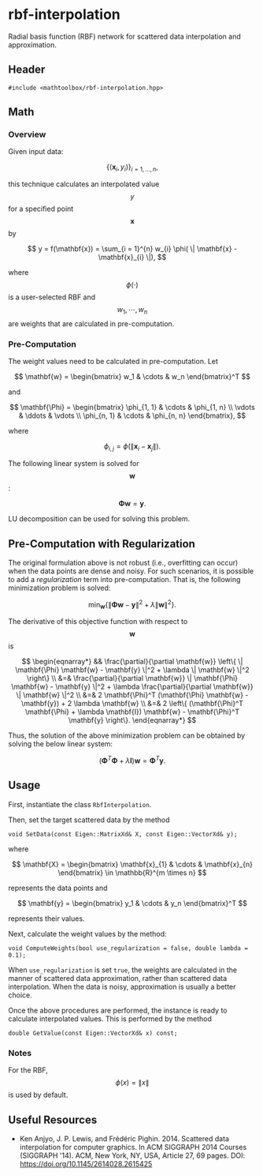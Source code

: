 # rbf-interpolation

Radial basis function (RBF) network for scattered data interpolation and approximation.

## Header

```
#include <mathtoolbox/rbf-interpolation.hpp>
```

## Math

### Overview

Given input data:

$$
\{ (\mathbf{x}_i, y_i) \}_{i = 1, \ldots, n},
$$

this technique calculates an interpolated value $$ y $$ for a specified point $$ \mathbf{x} $$ by

$$
y = f(\mathbf{x}) = \sum_{i = 1}^{n} w_{i} \phi( \| \mathbf{x} - \mathbf{x}_{i} \|),
$$

where $$ \phi(\cdot) $$ is a user-selected RBF and $$ w_1, \cdots, w_n $$ are weights that are calculated in pre-computation.

### Pre-Computation

The weight values need to be calculated in pre-computation. Let 

$$
\mathbf{w} = \begin{bmatrix} w_1 & \cdots & w_n \end{bmatrix}^T
$$

and 

$$
\mathbf{\Phi} = 
  \begin{bmatrix} 
    \phi_{1, 1} & \cdots & \phi_{1, n} \\
    \vdots      & \ddots & \vdots      \\
    \phi_{n, 1} & \cdots & \phi_{n, n}
  \end{bmatrix},
$$

where 

$$
\phi_{i, j} = \phi(\| \mathbf{x}_i - \mathbf{x}_j \|).
$$

The following linear system is solved for $$ \mathbf{w} $$:

$$
\mathbf{\Phi} \mathbf{w} = \mathbf{y}.
$$

LU decomposition can be used for solving this problem.

## Pre-Computation with Regularization

The original formulation above is not robust (i.e., overfitting can occur) when the data points are dense and noisy. For such scenarios, it is possible to add a *regularization* term into pre-computation. That is, the following minimization problem is solved:

$$
\min_{\mathbf{w}} \left\{ \| \mathbf{\Phi} \mathbf{w} - \mathbf{y} \|^2 + \lambda \| \mathbf{w} \|^2 \right\}.
$$

The derivative of this objective function with respect to $$ \mathbf{w} $$ is

$$
\begin{eqnarray*}
&& \frac{\partial}{\partial \mathbf{w}} \left\{ \| \mathbf{\Phi} \mathbf{w} - \mathbf{y} \|^2 + \lambda \| \mathbf{w} \|^2 \right\} \\
&=& \frac{\partial}{\partial \mathbf{w}} \| \mathbf{\Phi} \mathbf{w} - \mathbf{y} \|^2 + \lambda \frac{\partial}{\partial \mathbf{w}} \| \mathbf{w} \|^2 \\
&=& 2 \mathbf{\Phi}^T (\mathbf{\Phi} \mathbf{w} - \mathbf{y}) + 2 \lambda \mathbf{w} \\
&=& 2 \left\{ (\mathbf{\Phi}^T \mathbf{\Phi} + \lambda \mathbf{I}) \mathbf{w} - \mathbf{\Phi}^T \mathbf{y} \right\}.
\end{eqnarray*}
$$

Thus, the solution of the above minimization problem can be obtained by solving the below linear system:

$$
(\mathbf{\Phi}^T \mathbf{\Phi} + \lambda \mathbf{I}) \mathbf{w} = \mathbf{\Phi}^T \mathbf{y}.
$$

## Usage

First, instantiate the class `RbfInterpolation`. 

Then, set the target scattered data by the method
```
void SetData(const Eigen::MatrixXd& X, const Eigen::VectorXd& y);
```
where

$$
\mathbf{X} = \begin{bmatrix} \mathbf{x}_{1} & \cdots & \mathbf{x}_{n} \end{bmatrix} \in \mathbb{R}^{m \times n}
$$

represents the data points and

$$
\mathbf{y} = \begin{bmatrix} y_1 & \cdots & y_n \end{bmatrix}^T
$$ 

represents their values.

Next, calculate the weight values by the method:
```
void ComputeWeights(bool use_regularization = false, double lambda = 0.1);
```
When `use_regularization` is set `true`, the weights are calculated in the manner of scattered data approximation, rather than scattered data interpolation. When the data is noisy, approximation is usually a better choice.

Once the above procedures are performed, the instance is ready to calculate interpolated values. This is performed by the method
```
double GetValue(const Eigen::VectorXd& x) const;
```

### Notes

For the RBF,
$$
\phi(x) = \| x \|
$$
is used by default.

## Useful Resources

- Ken Anjyo, J. P. Lewis, and Frédéric Pighin. 2014. Scattered data interpolation for computer graphics. In ACM SIGGRAPH 2014 Courses (SIGGRAPH '14). ACM, New York, NY, USA, Article 27, 69 pages. DOI: <https://doi.org/10.1145/2614028.2615425>

<script src="https://cdn.mathjax.org/mathjax/latest/MathJax.js?config=TeX-AMS-MML_HTMLorMML" type="text/javascript"></script>
